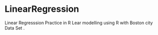 # LinearRegression
Linear Regresssion Practice in R
Lear modelling using R with Boston city Data Set . 
